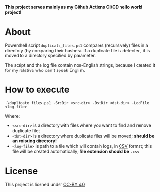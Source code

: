 **This project serves mainly as my Github Actions CI/CD hello world project!**

# About
Powershell script `duplicate_files.ps1` compares (recursively) files in a directory
(by comparing their hashes). If a duplicate file is detected, it is moved
to a directory specified by parameter.

The script and the log file contain non-English strings, because I created it for my relative
who can't speak English.

# How to execute
```
.\duplicate_files.ps1 -SrcDir <src-dir> -DstDir <dst-dir> -LogFile <log-file>
```
Where:
* `<src-dir>` is a directory with files where you want to find and remove duplicate files  
* `<dst-dir>` is a directory where duplicate files will be moved; **should be an existing directory!**
* `<log-file>` is path to a file which will contain logs, in [CSV](https://en.wikipedia.org/wiki/Comma-separated_values) format;
  this file will be created automatically; **file extension should be** `.csv`

# License
This project is licened under [CC-BY 4.0](https://creativecommons.org/licenses/by/4.0/)
